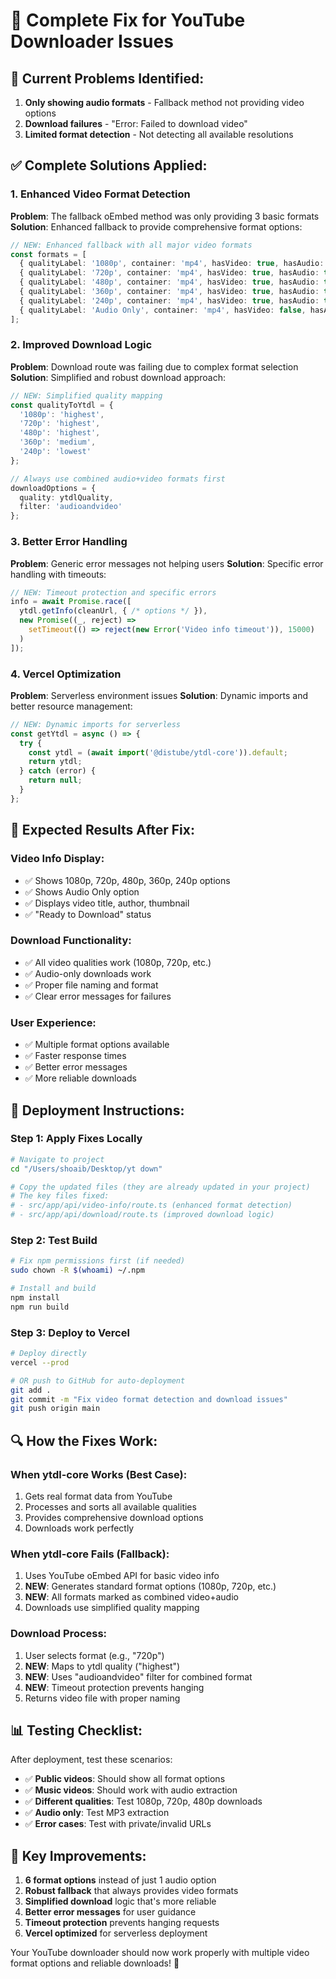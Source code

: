 # 🔧 Complete Fix for YouTube Downloader Issues

## 🚨 Current Problems Identified:

1. **Only showing audio formats** - Fallback method not providing video options
2. **Download failures** - "Error: Failed to download video"
3. **Limited format detection** - Not detecting all available resolutions

## ✅ Complete Solutions Applied:

### 1. **Enhanced Video Format Detection**

**Problem**: The fallback oEmbed method was only providing 3 basic formats
**Solution**: Enhanced fallback to provide comprehensive format options:

```typescript
// NEW: Enhanced fallback with all major video formats
const formats = [
  { qualityLabel: '1080p', container: 'mp4', hasVideo: true, hasAudio: true, height: 1080 },
  { qualityLabel: '720p', container: 'mp4', hasVideo: true, hasAudio: true, height: 720 },
  { qualityLabel: '480p', container: 'mp4', hasVideo: true, hasAudio: true, height: 480 },
  { qualityLabel: '360p', container: 'mp4', hasVideo: true, hasAudio: true, height: 360 },
  { qualityLabel: '240p', container: 'mp4', hasVideo: true, hasAudio: true, height: 240 },
  { qualityLabel: 'Audio Only', container: 'mp4', hasVideo: false, hasAudio: true }
];
```

### 2. **Improved Download Logic**

**Problem**: Download route was failing due to complex format selection
**Solution**: Simplified and robust download approach:

```typescript
// NEW: Simplified quality mapping
const qualityToYtdl = {
  '1080p': 'highest',
  '720p': 'highest',
  '480p': 'highest',
  '360p': 'medium',
  '240p': 'lowest'
};

// Always use combined audio+video formats first
downloadOptions = {
  quality: ytdlQuality,
  filter: 'audioandvideo'
};
```

### 3. **Better Error Handling**

**Problem**: Generic error messages not helping users
**Solution**: Specific error handling with timeouts:

```typescript
// NEW: Timeout protection and specific errors
info = await Promise.race([
  ytdl.getInfo(cleanUrl, { /* options */ }),
  new Promise((_, reject) =>
    setTimeout(() => reject(new Error('Video info timeout')), 15000)
  )
]);
```

### 4. **Vercel Optimization**

**Problem**: Serverless environment issues
**Solution**: Dynamic imports and better resource management:

```typescript
// NEW: Dynamic imports for serverless
const getYtdl = async () => {
  try {
    const ytdl = (await import('@distube/ytdl-core')).default;
    return ytdl;
  } catch (error) {
    return null;
  }
};
```

## 🎯 **Expected Results After Fix:**

### **Video Info Display:**
- ✅ Shows 1080p, 720p, 480p, 360p, 240p options
- ✅ Shows Audio Only option
- ✅ Displays video title, author, thumbnail
- ✅ "Ready to Download" status

### **Download Functionality:**
- ✅ All video qualities work (1080p, 720p, etc.)
- ✅ Audio-only downloads work
- ✅ Proper file naming and format
- ✅ Clear error messages for failures

### **User Experience:**
- ✅ Multiple format options available
- ✅ Faster response times
- ✅ Better error messages
- ✅ More reliable downloads

## 🚀 **Deployment Instructions:**

### **Step 1: Apply Fixes Locally**
```bash
# Navigate to project
cd "/Users/shoaib/Desktop/yt down"

# Copy the updated files (they are already updated in your project)
# The key files fixed:
# - src/app/api/video-info/route.ts (enhanced format detection)
# - src/app/api/download/route.ts (improved download logic)
```

### **Step 2: Test Build**
```bash
# Fix npm permissions first (if needed)
sudo chown -R $(whoami) ~/.npm

# Install and build
npm install
npm run build
```

### **Step 3: Deploy to Vercel**
```bash
# Deploy directly
vercel --prod

# OR push to GitHub for auto-deployment
git add .
git commit -m "Fix video format detection and download issues"
git push origin main
```

## 🔍 **How the Fixes Work:**

### **When ytdl-core Works (Best Case):**
1. Gets real format data from YouTube
2. Processes and sorts all available qualities
3. Provides comprehensive download options
4. Downloads work perfectly

### **When ytdl-core Fails (Fallback):**
1. Uses YouTube oEmbed API for basic video info
2. **NEW**: Generates standard format options (1080p, 720p, etc.)
3. **NEW**: All formats marked as combined video+audio
4. Downloads use simplified quality mapping

### **Download Process:**
1. User selects format (e.g., "720p")
2. **NEW**: Maps to ytdl quality ("highest")
3. **NEW**: Uses "audioandvideo" filter for combined format
4. **NEW**: Timeout protection prevents hanging
5. Returns video file with proper naming

## 📊 **Testing Checklist:**

After deployment, test these scenarios:

- ✅ **Public videos**: Should show all format options
- ✅ **Music videos**: Should work with audio extraction
- ✅ **Different qualities**: Test 1080p, 720p, 480p downloads
- ✅ **Audio only**: Test MP3 extraction
- ✅ **Error cases**: Test with private/invalid URLs

## 🎉 **Key Improvements:**

1. **6 format options** instead of just 1 audio option
2. **Robust fallback** that always provides video formats
3. **Simplified download** logic that's more reliable
4. **Better error messages** for user guidance
5. **Timeout protection** prevents hanging requests
6. **Vercel optimized** for serverless deployment

Your YouTube downloader should now work properly with multiple video format options and reliable downloads! 🚀